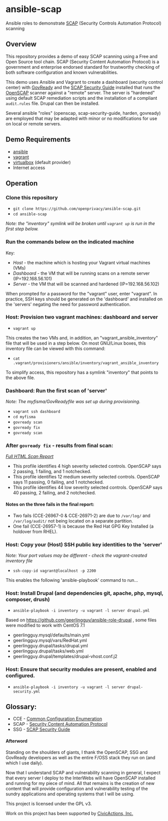 # ansible-scap
Ansible roles to demonstrate [SCAP](http://scap.nist.gov/) (Security Controls Automation Protocol) scanning

## Overview
This repository provides a demo of easy SCAP scanning using a Free and Open Source tool chain. SCAP (Security Content Automation Protocol) is a government and enterprise endorsed standard for trustworthy checking of both software configuration and known vulnerabilities.

This demo uses Ansible and Vagrant to create a dashboard (security control center) with [GovReady](https://github.com/GovReady/govready) and the [SCAP Security Guide](https://github.com/OpenSCAP/scap-security-guide) installed that runs the [OpenSCAP](https://github.com/OpenSCAP/openscap) scanner against a "remote" server. The server is "hardened" using default SCAP remediation scripts and the installation of a compliant `audit.rules` file. Drupal can then be installed.

Several ansible "roles" (openscap, scap-security-guide, harden, govready) are employed that may be adapted with minor or no modifications for use on local or remote servers.

## Demo Requirements
- [ansible](http://www.ansible.com/)
- [vagrant](https://www.vagrantup.com/)
- [virtualbox](https://www.virtualbox.org/) (default provider)
- Internet access

## Operation
### Clone this repository
- `git clone https://github.com/openprivacy/ansible-scap.git`
- `cd ansible-scap`

_Note: the "inventory" symlink will be broken until `vagrant up` is run in the first step below._

### Run the commands below on the indicated machine
Key:
- *Host* - the machine which is hosting your Vagrant virtual machines (VMs)
- *Dashboard* - the VM that will be running scans on a remote server (IP=192.168.56.101)
- *Server* - the VM that will be scanned and hardened (IP=192.168.56.102)

When prompted for a password for the "vagrant" user, enter "vagrant". In practice, SSH keys should be generated on the 'dashboard' and installed on the 'servers' negating the need for password authentication.

### Host: Provision two vagrant machines: dashboard and server
- `vagrant up`

This creates the two VMs and, in addition, an "vagrant_ansible_inventory" file that will be used in a step below. On most GNU/Linux boxes, this inventory file can be viewed with this command:

- `cat .vagrant/provisioners/ansible/inventory/vagrant_ansible_inventory`

To simplify access, this repository has a symlink "inventory" that points to the above file.

### Dashboard: Run the first scan of 'server'
_Note: The myfisma/GovReadyfile was set up during provisioning._
- `vagrant ssh dashboard`
- `cd myfisma`
- `govready scan`
- `govready fix`
- `govready scan`

### After `govready fix` - results from final scan:
_[Full HTML Scan Report](http://htmlpreview.github.io/?https://github.com/openprivacy/ansible-scap/blob/master/example-results/scan-3-results.html)_
- This profile identifies 4 high severity selected controls. OpenSCAP says 2 passing, 1 failing, and 1 notchecked.
- This profile identifies 12 medium severity selected controls. OpenSCAP says 11 passing, 0 failing, and 1 notchecked.
- This profile identifies 44 low severity selected controls. OpenSCAP says 40 passing, 2 failing, and 2 notchecked.

#### Notes on the three fails in the final report:
- Two fails (CCE-26967-0 & CCE-26971-2) are due to `/var/log/` and `/var/log/audit/` not being located on a separate partition.
- One fail (CCE-26957-1) is because the Red Hat GPG Key Installed (a holdover from RHEL).

### Host: Copy your (Host) SSH public key identities to the 'server'
_Note: Your port values may be different - check the vagrant-created inventory file_
- `ssh-copy-id vagrant@localhost -p 2200`

This enables the following 'ansible-playbook' command to run...

### Host: Install Drupal (and dependencies git, apache, php, mysql, composer, drush)
- `ansible-playbook -i inventory -u vagrant -l server drupal.yml`

Based on https://github.com/geerlingguy/ansible-role-drupal , some files were modified to work with CentOS 7.1
- geerlingguy.mysql/defaults/main.yml
- geerlingguy.mysql/vars/RedHat.yml
- geerlingguy.drupal/tasks/drupal.yml
- geerlingguy.drupal/tasks/web.yml
- geerlingguy.drupal/templates/drupal-vhost.conf.j2

### Host: Ensure that security modules are present, enabled and configured.
- `ansible-playbook -i inventory -u vagrant -l server drupal-security.yml`

## Glossary:
- CCE - [Common Configuration Enumeration](https://nvd.nist.gov/cce/index.cfm)
- SCAP - [Security Content Automation Protocol](http://scap.nist.gov/)
- SSG - [SCAP Security Guide](https://fedorahosted.org/scap-security-guide/)

#### Afterword

Standing on the shoulders of giants, I thank the OpenSCAP, SSG and GovReady developers as well as the entire F/OSS stack they run on (and which I use daily).

Now that I understand SCAP and vulnerability scanning in general, I expect that every server I deploy to the InterWebs will have OpenSCAP installed and running for my piece of mind. All that remains is the creation of new content that will provide configuration and vulnerability testing of the sundry applications and operating systems that I will be using.

This project is licensed under the GPL v3.

Work on this project has been supported by [CivicActions, Inc.](https://www.civicactions.com/)
